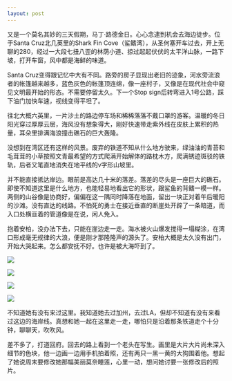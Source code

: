 ```yaml
---
layout: post
---
```


又是一个莫名其妙的三天假期，马丁·路德金日。心心念逮到机会去海边徒步。位于Santa Cruz北几英里的Shark Fin Cove（鲨鳍湾），从圣何塞开车过去，开上无聊的280，经过一大段七扭八歪的林荫小道、掠过起起伏伏的太平洋山脉，一路下坡，打开车窗，风中都是海鲜的味道。

Santa Cruz变得跟记忆中大有不同。路旁的房子显现出老旧的迹象，河水旁流浪者的帐篷越来越多，蓝色灰色的帐篷顶连绵，像一座村子，又像是在现代社会中窥见文明最开始的形态。不需要停留太久。下一个Stop sign后转弯进入1号公路，踩下油门加快车速，视线变得平坦了。

往北大概六英里，一片沙土的路边停车场和稀稀落落不戴口罩的游客。温暖的冬日阳光穿过厚厚云层，海风没有想象得大，刚好快速带走紫外线在皮肤上累积的热量，耳朵里排满海浪撞击礁石的巨大轰隆。

没想到在湾区还有这样的风景。废弃的铁道不知从什么地方驶来，绿油油的青苔和毛茸茸的小草按照文青最希望的方式爬满开始解体的路枕木方，爬满锈迹斑驳的铁轨，后者又笔直地消失在地平线的v字形山坡里。

并不能直接抵达岸边。眼前是高达几十米的落差。落差的尽头是一座巨大的礁石。即使不知道这里是什么地方，也能轻易地看出它的形状，跟鲨鱼的背鳍一模一样。两侧的山谷像是协商好，偏偏在这一隅同时降落在地面，留出一块正对着午后暖阳的沙滩。没有直达的线路。不怕死的勇士在接近垂直的断崖处开辟了一条暗道，而入口处横亘着的管道像是在说，闲人免入。

抱着安柏，没办法下去，只能在崖边走一走。海水被火山爆发搅得一塌糊涂，在湾口形成毫无规律的大浪，便是刚才那隆隆声的源头了。安柏大概是太久没有出门，开始大哭起来。怎么都安抚不好。也许是被大海吓到了。

![](https://blogliuhao-1301379188.cos.ap-hongkong.myqcloud.com/photos/IMG_1057.jpeg)

![](https://blogliuhao-1301379188.cos.ap-hongkong.myqcloud.com/photos/IMG_1059.jpeg)

![](https://blogliuhao-1301379188.cos.ap-hongkong.myqcloud.com/photos/IMG_1065.jpeg)

![](https://blogliuhao-1301379188.cos.ap-hongkong.myqcloud.com/photos/IMG_1067.jpeg)

不知道她有没有来过这里。我知道她去过加州，去过LA，但却不知道有没有来看过这边的海岸线。真想和她一起在这里走一走，哪怕只是沿着那条铁道走个十分钟，聊聊天，吹吹风。

差不多了，打道回府。回去的路上看到一个老头在写生。画里是大片大片尚未深入细节的色块，他一边画一边用手机拍着照，还有两只一黑一黄的大狗围着他。想起了她说周末要修改她那幅美丽莫奈睡莲，心里一动，想问她讨要一张修改后的照片。